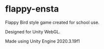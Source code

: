 # flappy-ensta

Flappy Bird style game created for school use.

Designed for Unity WebGL.

Made using Unity Engine 2020.3.19f1
